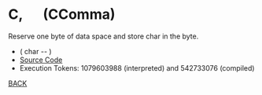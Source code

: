 # C, &emsp; (CComma)
Reserve one byte of data space and store char in the byte.
* ( char -- )
* [Source Code](../words/core/CComma.cs)
* Execution Tokens: 1079603988 (interpreted) and 542733076 (compiled)


[BACK](builtins.md#CComma)
